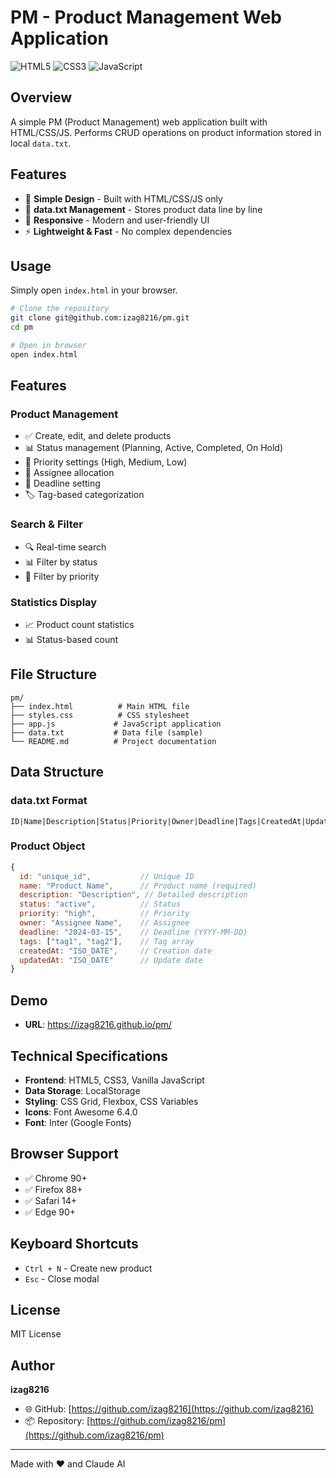 # PM - Product Management Web Application

![HTML5](https://img.shields.io/badge/HTML5-E34F26?style=flat-square&logo=html5&logoColor=white)
![CSS3](https://img.shields.io/badge/CSS3-1572B6?style=flat-square&logo=css3&logoColor=white)
![JavaScript](https://img.shields.io/badge/JavaScript-F7DF1E?style=flat-square&logo=javascript&logoColor=black)

## Overview

A simple PM (Product Management) web application built with HTML/CSS/JS.
Performs CRUD operations on product information stored in local `data.txt`.

## Features

- 🎯 **Simple Design** - Built with HTML/CSS/JS only
- 📄 **data.txt Management** - Stores product data line by line
- 📱 **Responsive** - Modern and user-friendly UI
- ⚡ **Lightweight & Fast** - No complex dependencies

## Usage

Simply open `index.html` in your browser.

```bash
# Clone the repository
git clone git@github.com:izag8216/pm.git
cd pm

# Open in browser
open index.html
```

## Features

### Product Management
- ✅ Create, edit, and delete products
- 📊 Status management (Planning, Active, Completed, On Hold)
- 🎯 Priority settings (High, Medium, Low)
- 👤 Assignee allocation
- 📅 Deadline setting
- 🏷️ Tag-based categorization

### Search & Filter
- 🔍 Real-time search
- 📊 Filter by status
- 🎯 Filter by priority

### Statistics Display
- 📈 Product count statistics
- 📊 Status-based count

## File Structure

```
pm/
├── index.html          # Main HTML file
├── styles.css          # CSS stylesheet
├── app.js             # JavaScript application
├── data.txt           # Data file (sample)
└── README.md          # Project documentation
```

## Data Structure

### data.txt Format
```
ID|Name|Description|Status|Priority|Owner|Deadline|Tags|CreatedAt|UpdatedAt
```

### Product Object
```javascript
{
  id: "unique_id",           // Unique ID
  name: "Product Name",      // Product name (required)
  description: "Description", // Detailed description
  status: "active",          // Status
  priority: "high",          // Priority
  owner: "Assignee Name",    // Assignee
  deadline: "2024-03-15",    // Deadline (YYYY-MM-DD)
  tags: ["tag1", "tag2"],    // Tag array
  createdAt: "ISO_DATE",     // Creation date
  updatedAt: "ISO_DATE"      // Update date
}
```

## Demo

- **URL**: https://izag8216.github.io/pm/

## Technical Specifications

- **Frontend**: HTML5, CSS3, Vanilla JavaScript
- **Data Storage**: LocalStorage
- **Styling**: CSS Grid, Flexbox, CSS Variables
- **Icons**: Font Awesome 6.4.0
- **Font**: Inter (Google Fonts)

## Browser Support

- ✅ Chrome 90+
- ✅ Firefox 88+
- ✅ Safari 14+
- ✅ Edge 90+

## Keyboard Shortcuts

- `Ctrl + N` - Create new product
- `Esc` - Close modal

## License

MIT License

## Author

**izag8216**
- 🌐 GitHub: [https://github.com/izag8216](https://github.com/izag8216)
- 📦 Repository: [https://github.com/izag8216/pm](https://github.com/izag8216/pm)

---

Made with ❤️ and Claude AI
